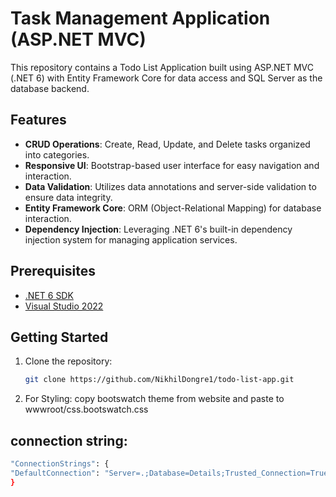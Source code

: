 # Task Management Application (ASP.NET MVC)

This repository contains a Todo List Application built using ASP.NET MVC (.NET 6) with Entity Framework Core for data access and SQL Server as the database backend.

## Features

- **CRUD Operations**: Create, Read, Update, and Delete tasks organized into categories.
- **Responsive UI**: Bootstrap-based user interface for easy navigation and interaction.
- **Data Validation**: Utilizes data annotations and server-side validation to ensure data integrity.
- **Entity Framework Core**: ORM (Object-Relational Mapping) for database interaction.
- **Dependency Injection**: Leveraging .NET 6's built-in dependency injection system for managing application services.

## Prerequisites

- [.NET 6 SDK](https://dotnet.microsoft.com/download/dotnet/6.0)
- [Visual Studio 2022](https://visualstudio.microsoft.com/vs/)

## Getting Started

1. Clone the repository:

   ```bash
   git clone https://github.com/NikhilDongre1/todo-list-app.git
   
2. For Styling:
   copy bootswatch theme from website and paste to wwwroot/css.bootswatch.css
## connection string:
  ```bash
"ConnectionStrings": {
  "DefaultConnection": "Server=.;Database=Details;Trusted_Connection=True;"
}
